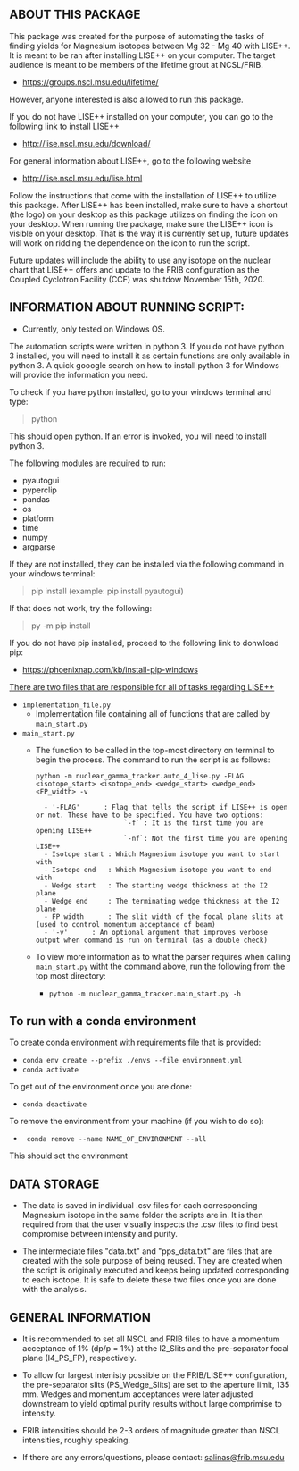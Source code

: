 ABOUT THIS PACKAGE 
------------------

This package was created for the purpose of automating the tasks of finding yields for 
Magnesium isotopes between Mg 32 - Mg 40 with LISE++. It is meant to be ran after installing LISE++ 
on your computer. The target audience is meant to be members of the lifetime grout at 
NCSL/FRIB.
 * https://groups.nscl.msu.edu/lifetime/

However, anyone interested is also allowed to run this package. 

If you do not have LISE++ installed on your computer, you can go to the following link to install 
LISE++
 * http://lise.nscl.msu.edu/download/

For general information about LISE++, go to the following website
 * http://lise.nscl.msu.edu/lise.html

Follow the instructions that come with the installation of LISE++ to utilize this package. After LISE++ has been installed, make sure to have a shortcut 
(the logo) on your desktop as this package utilizes on finding the icon on your desktop. When running the package, make sure the LISE++ icon is visible on your desktop.
That is the way it is currently set up, future updates will work on ridding the dependence on the icon to run the script.

Future updates will include the ability to use any isotope on the nuclear chart that LISE++ offers and update to the 
FRIB configuration as the Coupled Cyclotron Facility (CCF) was shutdow November 15th, 2020. 


INFORMATION ABOUT RUNNING SCRIPT:
----------------------------------

* Currently, only tested on Windows OS.

The automation scripts were written in python 3. If you do not have python 3 installed, you will need to install it as
certain functions are only available in python 3. A quick gooogle search on how to install python 3 for Windows will provide 
the information you need.

To check if you have python installed, go to your windows terminal and type:
 > python  

This should open python. If an error is invoked, you will need to install python 3. 

The following modules are required to run:
 - pyautogui 
 - pyperclip
 - pandas
 - os 
 - platform 
 - time 
 - numpy  
 - argparse 

If they are not installed, they can be installed via the following command in your windows terminal:
 > pip install <MODULE> (example: pip install pyautogui)

If that does not work, try the following:
 > py -m pip install <MODULE> 

If you do not have pip installed, proceed to the following link to donwload pip:
  * https://phoenixnap.com/kb/install-pip-windows

<u>There are two files that are responsible for all of tasks regarding LISE++</u>
 - `implementation_file.py` 
 	- Implementation file containing all of functions that are called by `main_start.py`
 - `main_start.py`	
 	- The function to be called in the top-most directory on terminal to begin the process. The command to run the script is as follows:

 		`python -m nuclear_gamma_tracker.auto_4_lise.py -FLAG <isotope_start> <isotope_end> <wedge_start> <wedge_end> <FP_width> -v`

 			- '-FLAG'	   : Flag that tells the script if LISE++ is open or not. These have to be specified. You have two options:
 								`-f` : It is the first time you are opening LISE++
 								`-nf`: Not the first time you are opening LISE++ 
 			- Isotope start : Which Magnesium isotope you want to start with 
			- Isotope end   : Which Magnesium isotope you want to end with
			- Wedge start   : The starting wedge thickness at the I2 plane
			- Wedge end     : The terminating wedge thickness at the I2 plane
			- FP width      : The slit width of the focal plane slits at (used to control momentum acceptance of beam)
			- '-v'		: An optional argument that improves verbose output when command is run on terminal (as a double check) 

	- To view more information as to what the parser requires when calling `main_start.py` witht the command above, run the following from the top most directory: 
		- `python -m nuclear_gamma_tracker.main_start.py -h`

To run with a conda environment
-------------------------------

To create conda environment with requirements file that is provided:
- `conda env create --prefix ./envs --file environment.yml`  
- `conda activate`

To get out of the environment once you are done: 
- `conda deactivate` 

To remove the environment from your machine (if you wish to do so): 
- ` conda remove --name NAME_OF_ENVIRONMENT --all`

This should set the environment 

DATA STORAGE 
------------

* The data is saved in individual .csv files for each corresponding Magnesium isotope in the same folder the scripts are in.
 It is then required from that the user visually inspects the .csv files to find best compromise between intensity and purity.

* The intermediate files "data.txt" and "pps_data.txt" are files that are created with the sole purpose of being reused. They are created when the script is originally executed and keeps being updated corresponding to each isotope. It is safe to delete these two files once you are done with the analysis. 

GENERAL INFORMATION
-------------------

* It is recommended to set all NSCL and FRIB files to have a momentum acceptance of 1% (dp/p = 1%) at the I2_Slits and the pre-separator focal plane (I4_PS_FP), respectively.

* To allow for largest intenisty possible on the FRIB/LISE++ configuration, the pre-separator 
slits (PS_Wedge_Slits) are set to the aperture limit, 135 mm. Wedges and momentum acceptances were 
later adjusted downstream to yield optimal purity results without large comprimise to intensity.

* FRIB intensities should be 2-3 orders of magnitude greater than NSCL intensities, roughly speaking.  

* If there are any errors/questions, please contact: salinas@frib.msu.edu
 


